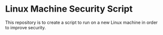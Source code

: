 # Linux Machine Security Script
 This repository is to create a script to run on a new Linux machine in order to improve security.
